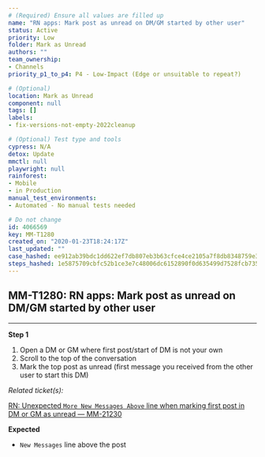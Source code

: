 ```yaml
---
# (Required) Ensure all values are filled up
name: "RN apps: Mark post as unread on DM/GM started by other user"
status: Active
priority: Low
folder: Mark as Unread
authors: ""
team_ownership: 
- Channels
priority_p1_to_p4: P4 - Low-Impact (Edge or unsuitable to repeat?)

# (Optional)
location: Mark as Unread
component: null
tags: []
labels: 
- fix-versions-not-empty-2022cleanup

# (Optional) Test type and tools
cypress: N/A
detox: Update
mmctl: null
playwright: null
rainforest: 
- Mobile
- in Production
manual_test_environments: 
- Automated - No manual tests needed

# Do not change
id: 4066569
key: MM-T1280
created_on: "2020-01-23T18:24:17Z"
last_updated: ""
case_hashed: ee912ab39bdc1dd622ef7db807eb3b63cfce4ce2105a7f8db8348759e3ed7365c64222587c0b3964c48b1dbd85308e20
steps_hashed: 1e5875709cbfc52b1ce3e7c48006dc6152890f0d635499d7528fcb73524cb3c07002b81e9156ce488ac8843a45d81f5c
---
```


<!-- (Auto-generated) Based on frontmatter's "key" and "name" -->

## MM-T1280: RN apps: Mark post as unread on DM/GM started by other user

---

**Step 1**

1. Open a DM or GM where first post/start of DM is not your own
2. Scroll to the top of the conversation
3. Mark the top post as unread (first message you received from the other user to start this DM)

_Related ticket(s):_

[RN: Unexpected `More New Messages Above` line when marking first post in DM or GM as unread — MM-21230](https://mattermost.atlassian.net/browse/MM-21230)

**Expected**

- `New Messages` line above the post
